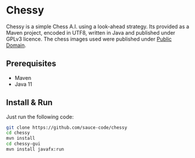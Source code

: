 # Chessy

Chessy is a simple Chess A.I. using a look-ahead strategy. Its provided as a Maven project, encoded in UTF8, written in Java and published under GPLv3 licence. The chess images used were published under [Public Domain](https://creativecommons.org/publicdomain/zero/1.0/).

## Prerequisites

- Maven
- Java 11

## Install & Run

Just run the following code:

```bash
git clone https://github.com/sauce-code/chessy
cd chessy
mvn install
cd chessy-gui
mvn install javafx:run
```

